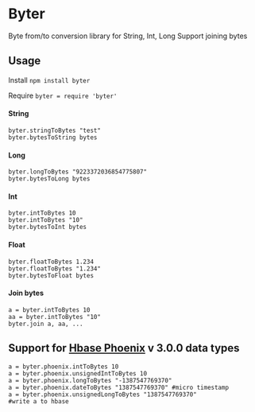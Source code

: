 Byter
=====
Byte from/to conversion library for String, Int, Long
Support joining bytes


Usage
-----
Install `npm install byter`

Require `byter = require 'byter'`

#### String ####
```coffee-script
byter.stringToBytes "test"
byter.bytesToString bytes
```

#### Long ####
```coffee-script
byter.longToBytes "9223372036854775807"
byter.bytesToLong bytes
```

#### Int ####
```coffee-script
byter.intToBytes 10
byter.intToBytes "10"
byter.bytesToInt bytes
```
#### Float ####
```coffee-script
byter.floatToBytes 1.234
byter.floatToBytes "1.234"
byter.bytesToFloat bytes
```


#### Join bytes ####
```coffee-script
a = byter.intToBytes 10
aa = byter.intToBytes "10"
byter.join a, aa, ...
```

Support for [Hbase Phoenix](https://github.com/forcedotcom/phoenix "HBase Phoenix") v 3.0.0 data types
-----
```coffee-script
a = byter.phoenix.intToBytes 10
a = byter.phoenix.unsignedIntToBytes 10
a = byter.phoenix.longToBytes "-1387547769370"
a = byter.phoenix.dateToBytes "1387547769370" #micro timestamp
a = byter.phoenix.unsignedLongToBytes "1387547769370"
#write a to hbase
```
